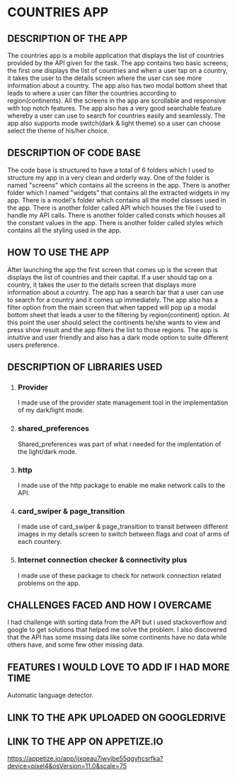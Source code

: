 # COUNTRIES APP
## DESCRIPTION OF THE APP
The countries app is a mobile application that displays the list of countries provided by the API given for the task. The app contains two basic screens; the first one displays the list of countries and  when a user tap on a country, it takes the user to the details screen where the user csn see more information about a country. The app also has two modal bottom sheet that leads to where a user can filter the countries according to region(continents). All the screens in the app are scrollable and responsive with top notch features. The app also has a very good searchable feature whereby a user can use to search for countries easily and seamlessly. The app also supports mode switch(dark & light theme) so a user can choose select the theme of his/her choice.

## DESCRIPTION OF CODE BASE
The code base is structured to have a total of 6 folders which I used to structure my app in a very clean and orderly way. One of the folder is named "screens" which contains all the screens in the app. There is another folder which I named "widgets" that contains all the extracted widgets in my app. There is a model's folder which contains all the model classes used in the app. There is another folder called API which houses the file I used to handle my API calls. There is another folder called consts which houses all the constant values in the app. There is another folder called styles which contains all the styling used in the app.

## HOW TO USE THE APP
After launching the app the first screen that comes up is the screen that displays the list of countries and their capital. If a user should tap on a country, it takes the user to the details screen that displays more information about a country. The app has a search bar that a user can use to search for a country and it comes up immediately. The app also has a filter option from the main screen that when tapped will pop up a modal bottom sheet that leads a user to the filtering by region(continent) option. At this point the user should select the continents he/she wants to view and press show result and the app filters the list to those regions. The app is intuitive and user friendly and also has a dark mode option to suite different users preference.

## DESCRIPTION OF LIBRARIES USED
1. ### Provider
   I made use of the provider state management tool in the implementation of my dark/light mode.

2. ### shared_preferences
   Shared_preferences was part of what i needed for the implentation of the light/dark mode.
   
3. ### http
   I made use of the http package to enable me make network calls to the API.

4. ### card_swiper & page_transition
   I made use of card_swiper & page_transition to transit between different images in my details screen to switch between flags and coat of arms of each countery.
   
5. ### Internet connection checker & connectivity plus
   I made use of these package to check for network connection related problems on the app.   

## CHALLENGES FACED AND HOW I OVERCAME
   I had challenge with sorting data from the API but i used stackoverflow and google to get solutions that helped me solve the problem. I also discovered that the API    has some mssing data like some continents have no data while others have, and some few other missing data.
   
## FEATURES I WOULD LOVE TO ADD IF I HAD MORE TIME
   Automatic language detector.   
   
## LINK TO THE APK UPLOADED ON GOOGLEDRIVE
   

## LINK TO THE APP ON APPETIZE.IO
   https://appetize.io/app/ijxqeau7iwvjbe55qgyhcsrfka?device=pixel4&osVersion=11.0&scale=75
